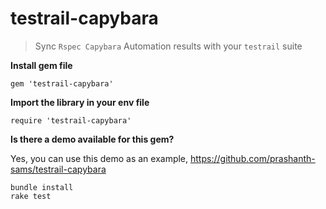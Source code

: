 # testrail-capybara
> Sync `Rspec Capybara` Automation results with your `testrail` suite

**Install gem file**
```
gem 'testrail-capybara'
```

**Import the library in your env file**
```
require 'testrail-capybara'
```

**Is there a demo available for this gem?**

Yes, you can use this demo as an example, https://github.com/prashanth-sams/testrail-capybara

```
bundle install
rake test
```
